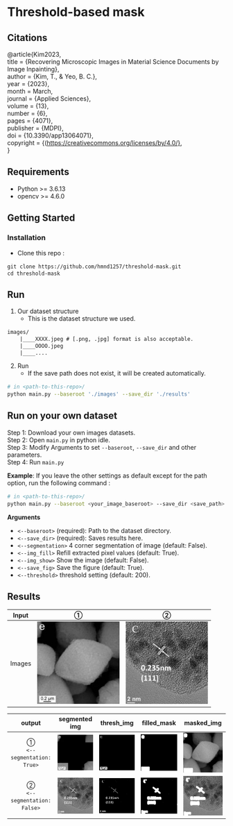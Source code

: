 # Threshold-based mask

## Citations
@article{Kim2023,<br>
  title = {Recovering Microscopic Images in Material Science Documents by Image Inpainting},<br>
      author = {Kim, T., & Yeo, B. C.},<br>
      year = {2023},<br>
      month = March,<br>
      journal = {Applied Sciences},<br>
      volume = {13},<br>
      number = {6},<br>
      pages = {4071},<br>
      publisher = {MDPI},<br>
      doi = {10.3390/app13064071},<br>
      copyright = {(https://creativecommons.org/licenses/by/4.0/}, <br>
      }<br>

## Requirements
* Python >= 3.6.13
* opencv >= 4.6.0



## Getting Started

### Installation
* Clone this repo :
```
git clone https://github.com/hmnd1257/threshold-mask.git
cd threshold-mask
```

## Run
1. Our dataset structure
    * This is the dataset structure we used.
```
images/
    |____XXXX.jpeg # [.png, .jpg] format is also acceptable.
    |____OOOO.jpeg 
    |____....
```
2. Run
    * If the save path does not exist, it will be created automatically.
```bash
# in <path-to-this-repo>/
python main.py --baseroot './images' --save_dir './results'
```

## Run on your own dataset
Step 1: Download your own images datasets.<br />
Step 2: Open `main.py` in python idle.<br />
Step 3: Modify Arguments to set `--baseroot`, `--save_dir` and other parameters.<br />
Step 4: Run `main.py`


**Example**: If you leave the other settings as default except for the path option, run the following command :
```bash
# in <path-to-this-repo>/
python main.py --baseroot <your_image_baseroot> --save_dir <save_path>
```

**Arguments**
* `<--baseroot>` (required): Path to the dataset directory.
* `<--save_dir>` (required): Saves results here.
* `<--segmentation>` 4 corner segmentation of image (default: False).
* `<--img_fill>` Refill extracted pixel values (default: True).
* `<--img_show>` Show the image (default: False).
* `<--save_fig>` Save the figure (default: True).
* `<--threshold>` threshold setting (default: 200).

## Results



|  Input   |                             ①                              |                 ②                  |
|:--------:|:----------------------------------------------------------:|:----------------------------------:|
|  Images  | <img src='./images/sample1.jpeg' width="190" height="190"> | <img src='./images/sample6.jpg' width="190" height="190">   |


|               output               |                segmented img                |                 thresh_img                  |                 filled_mask                 |                 masked_img                  |
|:----------------------------------:|:-------------------------------------------:|:-------------------------------------------:|:-------------------------------------------:|:-------------------------------------------:|
| ①   <br/>`<--segmentation: True>`  | <img src='./example/sample1_result1.jpeg'>  | <img src='./example/sample1_result2.jpeg'>  | <img src='./example/sample1_result3.jpeg'>  | <img src='./example/sample1_result4.jpeg'>  |
| ②   <br/>`<--segmentation: False>` | <img src='./example/sample6_result1.jpg'>   | <img src='./example/sample6_result2.jpg'>   | <img src='./example/sample6_result3.jpg'>   | <img src='./example/sample6_result4.jpg'>   |
